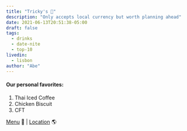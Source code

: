 ```yaml
---
title: "Tricky's 🥃"
description: "Only accepts local currency but worth planning ahead"
date: 2021-06-13T20:51:38-05:00
draft: false
tags:
  - drinks
  - date-nite
  - top-10
livedin:
  - lisbon
author: "Abe"
---
```


#### Our personal favorites:

1. Thai Iced Coffee
2. Chicken Biscuit
3. CFT

[Menu](https://www.betterhalfbar.com/menu) 📖  |  [Location](https://g.page/betterhalfbar?share) 🌎
